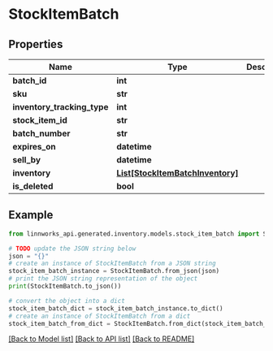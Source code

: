 # StockItemBatch


## Properties

Name | Type | Description | Notes
------------ | ------------- | ------------- | -------------
**batch_id** | **int** |  | [optional] 
**sku** | **str** |  | [optional] 
**inventory_tracking_type** | **int** |  | [optional] 
**stock_item_id** | **str** |  | [optional] 
**batch_number** | **str** |  | [optional] 
**expires_on** | **datetime** |  | [optional] 
**sell_by** | **datetime** |  | [optional] 
**inventory** | [**List[StockItemBatchInventory]**](StockItemBatchInventory.md) |  | [optional] 
**is_deleted** | **bool** |  | [optional] 

## Example

```python
from linnworks_api.generated.inventory.models.stock_item_batch import StockItemBatch

# TODO update the JSON string below
json = "{}"
# create an instance of StockItemBatch from a JSON string
stock_item_batch_instance = StockItemBatch.from_json(json)
# print the JSON string representation of the object
print(StockItemBatch.to_json())

# convert the object into a dict
stock_item_batch_dict = stock_item_batch_instance.to_dict()
# create an instance of StockItemBatch from a dict
stock_item_batch_from_dict = StockItemBatch.from_dict(stock_item_batch_dict)
```
[[Back to Model list]](../README.md#documentation-for-models) [[Back to API list]](../README.md#documentation-for-api-endpoints) [[Back to README]](../README.md)


